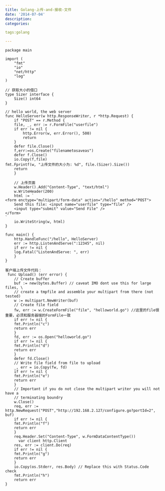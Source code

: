 ```yaml
---
title: Golang-上传-and-接收-文件
date: '2014-07-04'
description:
categories:

tags:golang

---
```


	package main

	import (
	    "fmt"
	    "io"
	    "net/http"
	    "log"
	)

	// 获取大小的借口
	type Sizer interface {
	    Size() int64
	}

	// hello world, the web server
	func HelloServer(w http.ResponseWriter, r *http.Request) {
	    if "POST" == r.Method {
		file, _, err := r.FormFile("userfile")
		if err != nil {
		    http.Error(w, err.Error(), 500)
		    return
		}
		defer file.Close()
		f,err:=os.Create("filenametosaveas")
		defer f.Close()
		io.Copy(f,file)
	fmt.Fprintf(w, "上传文件的大小为: %d", file.(Sizer).Size())
		return
	    }

	    // 上传页面
	    w.Header().Add("Content-Type", "text/html")
	    w.WriteHeader(200)
	    html := `
	<form enctype="multipart/form-data" action="/hello" method="POST">
	    Send this file: <input name="userfile" type="file" />
	    <input type="submit" value="Send File" />
	</form>
	`
	    io.WriteString(w, html)
	}

	func main() {
	    http.HandleFunc("/hello", HelloServer)
	    err := http.ListenAndServe(":12345", nil)
	    if err != nil {
		log.Fatal("ListenAndServe: ", err)
	    }
	}

	客户端上传文件代码：
	 func Upload() (err error) {
	    // Create buffer
	    buf := new(bytes.Buffer) // caveat IMO dont use this for large files, \
	    // create a tmpfile and assemble your multipart from there (not tested)
	    w := multipart.NewWriter(buf)
	    // Create file field
	    fw, err := w.CreateFormFile("file", "helloworld.go") //这里的file很重要，必须和服务器端的FormFile一致
	    if err != nil {
		fmt.Println("c")
		return err
	    }
	    fd, err := os.Open("helloworld.go")
	    if err != nil {
		fmt.Println("d")
		return err
	    }
	    defer fd.Close()
	    // Write file field from file to upload
	    _, err = io.Copy(fw, fd)
	    if err != nil {
		fmt.Println("e")
		return err
	    }
	    // Important if you do not close the multipart writer you will not have a
	    // terminating boundry
	    w.Close()
	    req, err := http.NewRequest("POST","http://192.168.2.127/configure.go?portId=2", buf)
	    if err != nil {
		fmt.Println("f")
		return err
	    }
	    req.Header.Set("Content-Type", w.FormDataContentType())
	      var client http.Client
	    res, err := client.Do(req)
	    if err != nil {
		fmt.Println("g")
		return err
	    }
	    io.Copy(os.Stderr, res.Body) // Replace this with Status.Code check
	    fmt.Println("h")
	    return err
	}


